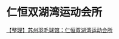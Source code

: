 # 仁恒双湖湾运动会所

[【整理】苏州羽毛球馆：仁恒双湖湾运动会所](https://www.crifan.com/suzhou_badminton_court_renheng_double_lake_harbor_sport_club/)
